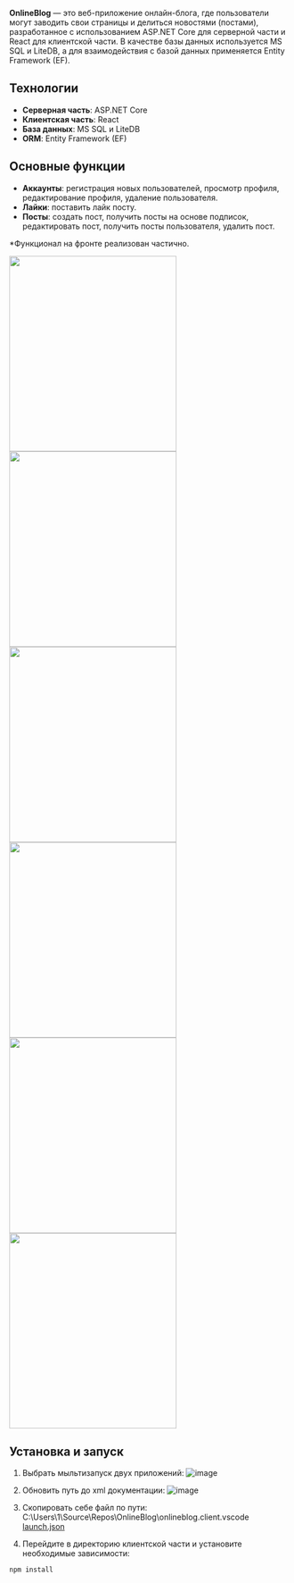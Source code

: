 **OnlineBlog** — это веб-приложение онлайн-блога, где пользователи могут заводить свои страницы и делиться новостями (постами), разработанное с использованием ASP.NET Core для серверной части и React для клиентской части. 
В качестве базы данных используется MS SQL и LiteDB, а для взаимодействия с базой данных применяется Entity Framework (EF).

## Технологии
- **Серверная часть**: ASP.NET Core
- **Клиентская часть**: React
- **База данных**: MS SQL и LiteDB
- **ORM**: Entity Framework (EF)
  
## Основные функции
- **Аккаунты**: регистрация новых пользователей, просмотр профиля, редактирование профиля, удаление пользователя.
- **Лайки**: поставить лайк посту.
- **Посты**: создать пост, получить посты на основе подписок, редактировать пост, получить посты пользователя, удалить пост.
    
*Функционал на фронте реализован частично.

<img src="https://github.com/user-attachments/assets/b264d9dc-5396-485a-9bdd-cad6c21f1a7b" width="300" height="350">

<img src="https://github.com/user-attachments/assets/e598d909-0506-43b0-958e-e9bc736c18ff" width="300" height="350">

<img src="https://github.com/user-attachments/assets/8c56675e-0003-4806-b89d-6f92f9df5bf9" width="300" height="350">

<img src="https://github.com/user-attachments/assets/7dd3fd94-7963-4222-8d92-8f8c8d2146ec" width="300" height="350">

<img src="https://github.com/user-attachments/assets/bf125277-13da-44c2-80d8-6819202bc030" width="300" height="350">

<img src="https://github.com/user-attachments/assets/ed66b6d5-01a3-49ca-b8bd-bb9d36110df8" width="300" height="350">

## Установка и запуск
1) Выбрать мыльтизапуск двух приложений:
![image](https://github.com/user-attachments/assets/ab98977d-f0f1-4454-beab-24e1827b6dd1)

2) Обновить путь до xml документации:
![image](https://github.com/user-attachments/assets/725f9f90-c314-4486-932a-240b7417ad3d)

3) Скопировать себе файл по пути:  
C:\Users\1\Source\Repos\OnlineBlog\onlineblog.client\.vscode
[launch.json](https://github.com/user-attachments/files/17526324/launch.json)

4) Перейдите в директорию клиентской части и установите необходимые зависимости:
```
npm install
```

